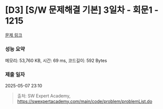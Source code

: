 # [D3] [S/W 문제해결 기본] 3일차 - 회문1 - 1215 

[문제 링크](https://swexpertacademy.com/main/code/problem/problemDetail.do?contestProbId=AV14QpAaAAwCFAYi) 

### 성능 요약

메모리: 53,760 KB, 시간: 69 ms, 코드길이: 592 Bytes

### 제출 일자

2025-05-07 23:10



> 출처: SW Expert Academy, https://swexpertacademy.com/main/code/problem/problemList.do